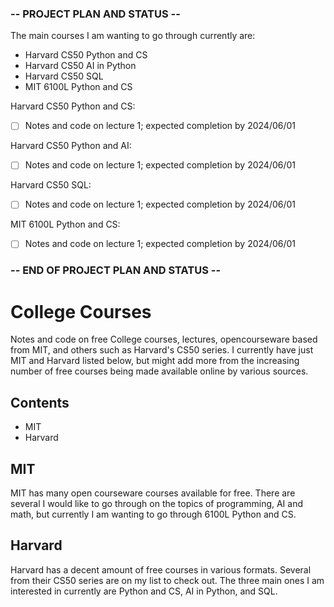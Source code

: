 <!-- Free College course notes and code  -->

### -- PROJECT PLAN AND STATUS --

The main courses I am wanting to go through currently are:
- Harvard CS50 Python and CS
- Harvard CS50 AI in Python
- Harvard CS50 SQL
- MIT 6100L Python and CS

Harvard CS50 Python and CS:
- [ ] Notes and code on lecture 1; expected completion by 2024/06/01

Harvard CS50 Python and AI:
- [ ] Notes and code on lecture 1; expected completion by 2024/06/01

Harvard CS50 SQL:
- [ ] Notes and code on lecture 1; expected completion by 2024/06/01

MIT 6100L Python and CS:
- [ ] Notes and code on lecture 1; expected completion by 2024/06/01

### -- END OF PROJECT PLAN AND STATUS --


# College Courses

Notes and code on free College courses, lectures, opencourseware based from MIT, and others such as Harvard's CS50 series.  I currently have just MIT and Harvard listed below, but might add more from the increasing number of free courses being made available online by various sources.

## Contents

- MIT
- Harvard

## MIT

MIT has many open courseware courses available for free.  There are several I would like to go through on the topics of programming, AI and math, but currently I am wanting to go through 6100L Python and CS.

## Harvard

Harvard has a decent amount of free courses in various formats.  Several from their CS50 series are on my list to check out.  The three main ones I am interested in currently are Python and CS, AI in Python, and SQL.

